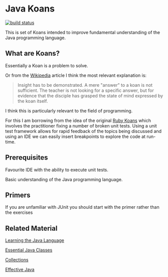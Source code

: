 # Java Koans

[![build status](https://github.com/JavaKoan/java-koans/actions/workflows/maven-package.yml/badge.svg?branch=master)](https://github.com/JavaKoan/java-koans/actions)

This is set of Koans intended to improve fundamental understanding of the Java programming language.


What are Koans?
---------------

Essentially a Koan is a problem to solve.

Or from the [Wikipedia](http://en.wikipedia.org/wiki/K%C5%8Dan) article I think the most relevant explanation is:

> Insight has to be demonstrated. A mere "answer" to a koan is not sufficient. The teacher is not looking for a specific answer, but for evidence that the disciple has grasped the state of mind expressed by the koan itself.

I think this is particularly relevant to the field of programming.

For this I am borrowing from the idea of the original [Ruby Koans](http://rubykoans.com/) which involves the practitioner fixing a number of broken unit tests. Using a unit test framework allows for rapid feedback of the topics being discussed and using an IDE we can easily insert breakpoints to explore the code at run-time.

Prerequisites
-------------

Favourite IDE with the ability to execute unit tests.

Basic understanding of the Java programming language.

Primers
-------

If you are unfamiliar with JUnit you should start with the primer rather than the exercises

Related Material
----------------

[Learning the Java Language](http://docs.oracle.com/javase/tutorial/java/index.html)

[Essential Java Classes](http://docs.oracle.com/javase/tutorial/essential/index.html)

[Collections](http://docs.oracle.com/javase/tutorial/collections/index.html)

[Effective Java](http://books.google.co.uk/books?isbn=0132778041)

